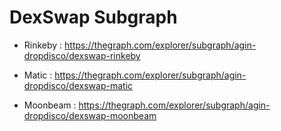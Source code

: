 # DexSwap Subgraph

- Rinkeby : https://thegraph.com/explorer/subgraph/agin-dropdisco/dexswap-rinkeby

- Matic : https://thegraph.com/explorer/subgraph/agin-dropdisco/dexswap-matic

- Moonbeam : https://thegraph.com/explorer/subgraph/agin-dropdisco/dexswap-moonbeam
